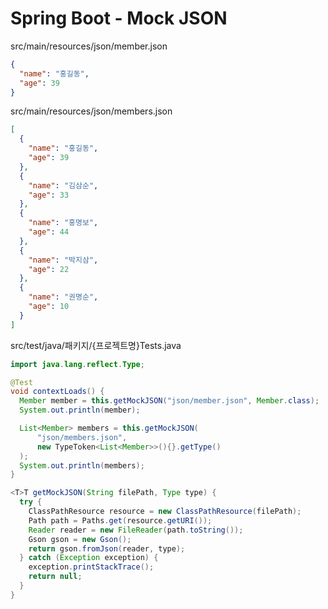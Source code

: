 # Spring Boot - Mock JSON

src/main/resources/json/member.json
```json
{
  "name": "홍길동",
  "age": 39
}
```

src/main/resources/json/members.json
```json
[
  {
    "name": "홍길동",
    "age": 39
  },
  {
    "name": "김삼순",
    "age": 33
  },
  {
    "name": "홍명보",
    "age": 44
  },
  {
    "name": "박지삼",
    "age": 22
  },
  {
    "name": "권명순",
    "age": 10
  }
]
```

src/test/java/패키지/{프로젝트명}Tests.java
```java
import java.lang.reflect.Type;
```
```java
@Test
void contextLoads() {
  Member member = this.getMockJSON("json/member.json", Member.class);
  System.out.println(member);

  List<Member> members = this.getMockJSON(
      "json/members.json",
      new TypeToken<List<Member>>(){}.getType()
  );
  System.out.println(members);
}

<T>T getMockJSON(String filePath, Type type) {
  try {
    ClassPathResource resource = new ClassPathResource(filePath);
    Path path = Paths.get(resource.getURI());
    Reader reader = new FileReader(path.toString());
    Gson gson = new Gson();
    return gson.fromJson(reader, type);
  } catch (Exception exception) {
    exception.printStackTrace();
    return null;
  }
}
```
